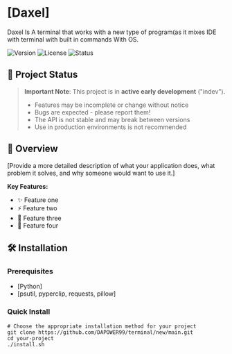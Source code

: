 # [Daxel]

Daxel Is A terminal that works with a new type of program(as it mixes IDE with terminal with built in commands With OS.

![Version](https://img.shields.io/badge/version-0.1.0-blue.svg)
![License](https://img.shields.io/badge/license-Apache2.0-green.svg)
![Status](https://img.shields.io/badge/status-indev-orange.svg)

## 🚧 Project Status

> **Important Note**: This project is in **active early development** ("indev"). 
> 
> - Features may be incomplete or change without notice
> - Bugs are expected - please report them!
> - The API is not stable and may break between versions
> - Use in production environments is not recommended

## 📖 Overview

[Provide a more detailed description of what your application does, what problem it solves, and why someone would want to use it.]

**Key Features:**
- ✨ Feature one
- ⚡ Feature two  
- 🔧 Feature three
- 🎯 Feature four

## 🛠️ Installation

### Prerequisites
- [Python]
- [psutil, pyperclip, requests, pillow]

### Quick Install
```Comming Soon
# Choose the appropriate installation method for your project
git clone https://github.com/DAPOWER99/terminal/new/main.git
cd your-project
./install.sh



